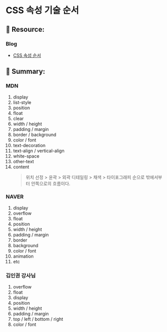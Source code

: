 # CSS 속성 기술 순서

## 🔗 Resource:

### Blog

-   [CSS 속성 순서](http://milooy.github.io/TIL/CSS/css-property-order.html#intro)

## 📝 Summary:

### MDN

1. display
2. list-style
3. position
4. float
5. clear
6. width / height
7. padding / margin
8. border / background
9. color / font
10. text-decoration
11. text-align / vertical-align
12. white-space
13. other-text
14. content
    > 위치 선정 > 윤곽 > 외곽 디테일링 > 채색 > 타이포그래피 순으로
    > 밖에서부터 안쪽으로의 흐름이다.

### NAVER

1. display
2. overflow
3. float
4. position
5. width / height
6. padding / margin
7. border
8. background
9. color / font
10. animation
11. etc

### 김인권 강사님

1. overflow
2. float
3. display
4. position
5. width / height
6. padding / margin
7. top / left / bottom / right
8. color / font
